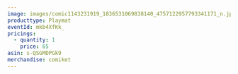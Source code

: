 ```yaml
---
image: images/comic1143231919_1836531069838140_4757122957793341171_n.jpg
producttype: Playmat
eventId: mkb4XfKk_
pricings:
  - quantity: 1
    price: 65
asin: s-QSGMDPGk9
merchandise: comiket
---
```

